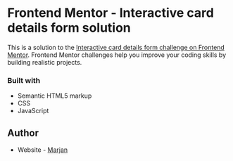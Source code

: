 # Frontend Mentor - Interactive card details form solution

This is a solution to the [Interactive card details form challenge on Frontend Mentor](https://www.frontendmentor.io/challenges/interactive-card-details-form-XpS8cKZDWw). Frontend Mentor challenges help you improve your coding skills by building realistic projects. 

### Built with

- Semantic HTML5 markup
- CSS 
- JavaScript

## Author

- Website - [Marjan](https://marjan-zivkovic.com)